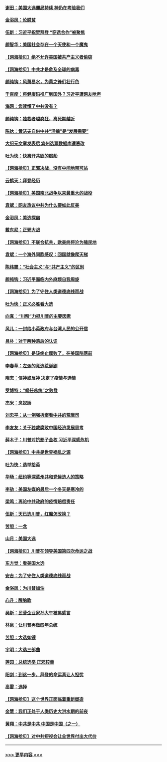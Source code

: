 #### [谢田：美国大选僵局持续 神仍在考验我们](../pages/nsc993/n12577432.md?t=11262351) 
#### [金浴凤：论脱贫](../pages/nsc993/n12576386.md?t=11262351) 
#### [伍新：习近平祝贺拜登 “窃选合作”被聚焦](../pages/nsc993/n12576358.md?t=11262351) 
#### [颜智华：美国社会存在一个天使和一个魔鬼](../pages/nsc993/n12574299.md?t=11262351) 
#### [【网海拾贝】绝不允许美国被共产主义者偷窃](../pages/nsc993/n12573396.md?t=11262351) 
#### [【网海拾贝】中共才是危及全球的病毒](../pages/nsc993/n12571204.md?t=11262351) 
#### [颜纯钩：风萧易水，为黄之锋们壮行色](../pages/nsc993/n12571487.md?t=11262351) 
#### [千百度：将健康码推广到国外？习近平遭网友呛声](../pages/nsc993/n12570808.md?t=11262351) 
#### [海网：您读懂了中共没有？](../pages/nsc993/n12570487.md?t=11262351) 
#### [颜纯钩：独裁者越疯狂，离死期越近](../pages/nsc993/n12569055.md?t=11262351) 
#### [陈达：黄洁夫自供中共“活摘”是“发展需要”](../pages/nsc993/n12568541.md?t=11262351) 
#### [大纪元文章发表后 宾州选票数据库遭篡改](../pages/nsc993/n12568105.md?t=11262351) 
#### [吐为快：快离开共匪的贼船](../pages/nsc993/n12568462.md?t=11262351) 
#### [【网海拾贝】正邪决战，没有中间地带可站](../pages/nsc993/n12568439.md?t=11262351) 
#### [云鹤天：拜登经历](../pages/nsc993/n12567294.md?t=11262351) 
#### [【网海拾贝】美国南北战争以来最重大的战役](../pages/nsc993/n12567247.md?t=11262351) 
#### [袁斌：网友热议中共为什么要如此反美](../pages/nsc993/n12567162.md?t=11262351) 
#### [金浴凤：美选探幽](../pages/nsc993/n12567147.md?t=11262351) 
#### [戴东尼：正邪大战](../pages/nsc993/n12567033.md?t=11262351) 
#### [【网海拾贝】不联合抗共，欧美终将沦为殖民地](../pages/nsc993/n12565068.md?t=11262351) 
#### [袁斌：一个海外同胞感叹：回国就像爬天梯](../pages/nsc993/n12564986.md?t=11262351) 
#### [陈纬霆：“社会主义”与“共产主义”的区别](../pages/nsc993/n12562417.md?t=11262351) 
#### [颜纯钩：习近平面临内外麻烦自我周旋](../pages/nsc993/n12563356.md?t=11262351) 
#### [【网海拾贝】为了守住人类道德底线而战](../pages/nsc993/n12562542.md?t=11262351) 
#### [吐为快：正义必胜看大选](../pages/nsc993/n12561967.md?t=11262351) 
#### [向真：“川粉”力挺川普的主要因素](../pages/nsc993/n12560774.md?t=11262351) 
#### [风儿：一封给小英政府与台湾人民的公开信](../pages/nsc993/n12560581.md?t=11262351) 
#### [吕朴：对于两种落后的认识](../pages/nsc993/n12560492.md?t=11262351) 
#### [【网海拾贝】是该终止腐败了，在美国陷落前](../pages/nsc993/n12559936.md?t=11262351) 
#### [李春草：左派的竞选荒诞剧](../pages/nsc993/n12558380.md?t=11262351) 
#### [隋志：信神或反神 决定了疫情与选情](../pages/nsc993/n12558255.md?t=11262351) 
#### [罗博特：“候任总统”之败登](../pages/nsc993/n12558189.md?t=11262351) 
#### [杰米：念奴娇](../pages/nsc993/n12558174.md?t=11262351) 
#### [刘忠平：从一例强拆案看中共的荒唐司](../pages/nsc993/n12558036.md?t=11262351) 
#### [李友友：关于独裁腐败中国经济发展思考](../pages/nsc993/n12558004.md?t=11262351) 
#### [薛木子：川普对抗影子金权 习近平深感危机](../pages/nsc993/n12557342.md?t=11262351) 
#### [【网海拾贝】中共是世界祸乱之源](../pages/nsc993/n12555353.md?t=11262351) 
#### [吐为快：选举拾英](../pages/nsc993/n12555041.md?t=11262351) 
#### [华旸：纽约等深蓝州共和党候选人的策略](../pages/nsc993/n12554309.md?t=11262351) 
#### [李劼：美国左媒的最后一个冬天是寒冷的](../pages/nsc993/n12552947.md?t=11262351) 
#### [梁鸣：再论中共政府的疫情赔偿责任](../pages/nsc993/n12553012.md?t=11262351) 
#### [伍新：天已选川普，红魔怎改换？](../pages/nsc993/n12552970.md?t=11262351) 
#### [苦胆：一念](../pages/nsc993/n12552957.md?t=11262351) 
#### [山月：美国大选](../pages/nsc993/n12552446.md?t=11262351) 
#### [【网海拾贝】川普在领导美国第四次命运之战](../pages/nsc993/n12551973.md?t=11262351) 
#### [东方觉：看美国大选](../pages/nsc993/n12551647.md?t=11262351) 
#### [安吉：为了守住人类道德底线而战](../pages/nsc993/n12551111.md?t=11262351) 
#### [金浴凤：为川普加油](../pages/nsc993/n12551085.md?t=11262351) 
#### [心升：醒脑歌](../pages/nsc993/n12550984.md?t=11262351) 
#### [吴新：民营企业家孙大午被黑感言](../pages/nsc993/n12550656.md?t=11262351) 
#### [林泉：让川普再做四年总统](../pages/nsc993/n12550640.md?t=11262351) 
#### [苦胆：大选如镜](../pages/nsc993/n12550630.md?t=11262351) 
#### [宇明：大选三部曲](../pages/nsc993/n12550603.md?t=11262351) 
#### [莲园：总统选举 正邪较量](../pages/nsc993/n12550594.md?t=11262351) 
#### [阳剑：到这一步，拜登的命运真让人担忧](../pages/nsc993/n12549093.md?t=11262351) 
#### [高雷：选择](../pages/nsc993/n12549087.md?t=11262351) 
#### [【网海拾贝】这个世界正面临着重新塑造](../pages/nsc993/n12548326.md?t=11262351) 
#### [金慧：我们正处于人类历史大洪水期的前夜](../pages/nsc993/n12547914.md?t=11262351) 
#### [黄翔：中共是中共 中国是中国（之一）](../pages/nsc993/n12547576.md?t=11262351) 
#### [【网海拾贝】对中共短视会让全世界付出大代价](../pages/nsc993/n12546043.md?t=11262351) 

----
#### [ >>> 更早内容 <<< ](../indexes/nsc993-earlier.md)
